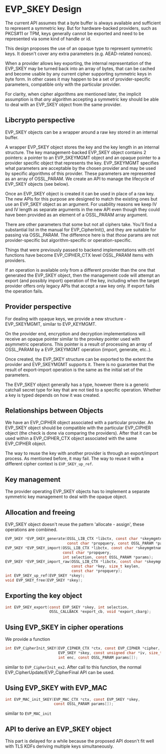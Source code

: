 EVP_SKEY Design
===============

The current API assumes that a byte buffer is always available and sufficient
to represent a symmetric key. But for hardware-backed providers, such as
PKCS#11 or TPM, keys generally cannot be exported and need to be represented
via some kind of handle or id.

This design proposes the use of an opaque type to represent symmetric keys. It
doesn't cover any extra parameters (e.g. AEAD-related nonces).

When a provider allows key exporting, the internal representation of the
EVP_SKEY may be turned back into an array of bytes, that can be cached and
become usable by any current cipher supporting symmetric keys in byte form.
In other cases it may happen to be a set of provider-specific parameters,
compatible only with the particular provider.

For clarity, when cipher algorithms are mentioned later, the implicit
assumption is that *any* algorithm accepting a symmetric key should be able
to deal with an EVP_SKEY object from the same provider.

Libcrypto perspective
---------------------

EVP_SKEY objects can be a wrapper around a raw key stored in an internal buffer.

A wrapper EVP_SKEY object stores the key and the key length in an internal
structure. The key management-backed EVP_SKEY object contains 2 pointers: a
pointer to an EVP_SKEYMGMT object and an opaque pointer to a provider specific
object that represents the key.
EVP_SKEYMGMT specifies what parameters are acceptable by the chosen provider and
may be used by specific algorithms of this provider. These parameters are
represented as an array of OSSL_PARAM. We create an API to manage the lifecycle
of EVP_SKEY objects (see below).

Once an EVP_SKEY object is created it can be used in place of a raw key.
The new APIs for this purpose are designed to match the existing ones but use
an EVP_SKEY object as an argument. For usability reasons we keep IV and IV length
as separate arguments in the new API even though they could have been provided as
an element of a OSSL_PARAM array argument.

There are other parameters that some but not all ciphers take. You'll find a
substantial list in the manual for EVP_CipherInit(), and they are suitable for
passing via OSSL_PARAM. The difference here is that *those* params are not
provider-specific but algorithm-specific or operation-specific.

Things that were previously passed to backend implementations with ctrl
functions have become EVP_CIPHER_CTX level OSSL_PARAM items with providers.

If an operation is available only from a different provider than the one that
generated the EVP_SKEY object, then the management code will attempt an export
(and possibly import) operation of the key, including when the target provider
offers only legacy APIs that accept a raw key only. If export fails the
operation fails.

Provider perspective
--------------------

For dealing with opaque keys, we provide a new structure - EVP_SKEYMGMT,
similar to EVP_KEYMGMT.

On the provider end, encryption and decryption implementations will receive an
opaque pointer similar to the provkey pointer used with asymmetric operations.
This pointer is a result of processing an array of OSSL_PARAM by a EVP_SKEYMGMT
operation (import, generate, etc..).

Once created, the EVP_SKEY structure can be exported to the extent the provider
and EVP_SKEYMGMT supports it. There is no guarantee that the result
of export-import operation is the same as the initial set of the parameters.

The EVP_SKEY object generally has a type, however there is a generic catchall
secret type for key that are not tied to a specific operation. Whether a key
is typed depends on how it was created.

Relationships between Objects
-----------------------------

We have an EVP_CIPHER object associated with a particular provider. An EVP_SKEY
object should be compatible with the particular EVP_CIPHER object (the check is
done via comparing the providers). After that it can be used within a
EVP_CIPHER_CTX object associated with the same EVP_CIPHER object.

The way to reuse the key with another provider is through an export/import
process. As mentioned before, it may fail. The way to reuse it with a different
cipher context is `EVP_SKEY_up_ref`.

Key management
--------------

The provider operating EVP_SKEY objects has to implement a separate symmetric
key management to deal with the opaque object.

Allocation and freeing
----------------------

EVP_SKEY object doesn't reuse the pattern 'allocate - assign', these operations
are combined.

```C
EVP_SKEY *EVP_SKEY_generate(OSSL_LIB_CTX *libctx, const char *skeymgmtname,
                            const char *propquery, const OSSL_PARAM *params);
EVP_SKEY *EVP_SKEY_import(OSSL_LIB_CTX *libctx, const char *skeymgmtname,
                          const char *propquery,
                          int selection, const OSSL_PARAM *params);
EVP_SKEY *EVP_SKEY_import_raw(OSSL_LIB_CTX *libctx, const char *skeymgmtname,
                              const char *key, size_t keylen,
                              const char *propquery);
int EVP_SKEY_up_ref(EVP_SKEY *skey);
void EVP_SKEY_free(EVP_SKEY *skey);
```

Exporting the key object
------------------------

```C
int EVP_SKEY_export(const EVP_SKEY *skey, int selection,
                    OSSL_CALLBACK *export_cb, void *export_cbarg);
```

Using EVP_SKEY in cipher operations
-----------------------------------

We provide a function

```C
int EVP_CipherInit_SKEY(EVP_CIPHER_CTX *ctx, const EVP_CIPHER *cipher,
                        EVP_SKEY *skey, const unsigned char *iv, size_t iv_len,
                        int enc, const OSSL_PARAM params[]);
```

similar to `EVP_CipherInit_ex2`. After call to this function, the normal
EVP_CipherUpdate/EVP_CipherFinal API can be used.

Using EVP_SKEY with EVP_MAC
---------------------------

```C
int EVP_MAC_init_SKEY(EVP_MAC_CTX *ctx, const EVP_SKEY *skey,
                      const OSSL_PARAM params[]);
```

similar to `EVP_MAC_init`

API to derive an EVP_SKEY object
--------------------------------

This part is delayed for a while because the proposed API doesn't fit well with
TLS KDFs deriving multiple keys simultaneously.
